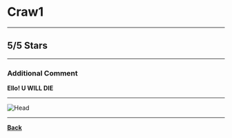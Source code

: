 # Craw1

***

## 5/5 Stars

***

### Additional Comment
**Ello! U WILL DIE**

***

![Head](http://cravatar.eu/helmhead/Craw1/200.png)

***

**[Back](https://github.com/ViperRage/CakeRage/blob/master/Interviews.md)**
